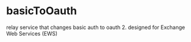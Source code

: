 # basicToOauth
relay service that changes basic auth to oauth 2. designed for Exchange Web Services (EWS)
